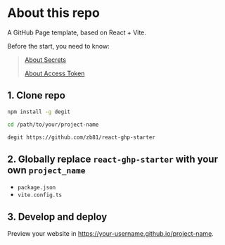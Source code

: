# About this repo

A GitHub Page template, based on React + Vite.

Before the start, you need to know:

> [About Secrets](https://docs.github.com/en/actions/security-guides/encrypted-secrets#about-encrypted-secrets)
>
> [About Access Token](https://docs.github.com/en/authentication/keeping-your-account-and-data-secure/creating-a-personal-access-token#about-personal-access-tokens)

## 1. Clone repo

```bash
npm install -g degit

cd /path/to/your/project-name

degit https://github.com/zb81/react-ghp-starter
```

## 2. Globally replace `react-ghp-starter` with your own `project_name`

- `package.json`
- `vite.config.ts`

## 3. Develop and deploy

Preview your website in https://your-username.github.io/project-name.
